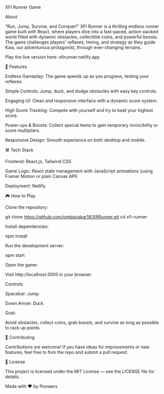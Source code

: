 XFI Runner Game



About

"Run, Jump, Survive, and Conquer!" XFI Runner is a thrilling endless runner game built with React, where players dive into a fast-paced, action-packed world filled with dynamic obstacles, collectible coins, and powerful boosts. The game challenges players' reflexes, timing, and strategy as they guide Kaia, our adventurous protagonist, through ever-changing terrains.

Play the live version here: xfirunner.netlify.app

🚀 Features

Endless Gameplay: The game speeds up as you progress, testing your reflexes.

Simple Controls: Jump, duck, and dodge obstacles with easy key controls.

Engaging UI: Clean and responsive interface with a dynamic score system.

High Score Tracking: Compete with yourself and try to beat your highest score.

Power-ups & Boosts: Collect special items to gain temporary invincibility or score multipliers.

Responsive Design: Smooth experience on both desktop and mobile.

🛠️ Tech Stack

Frontend: React.js, Tailwind CSS

Game Logic: React state management with JavaScript animations (using Framer Motion or plain Canvas API)

Deployment: Netlify

🎮 How to Play

Clone the repository:

git clone https://github.com/ombaviskar18/XfiRunner.git
cd xfi-runner

Install dependencies:

npm install

Run the development server:

npm start

Open the game:

Visit http://localhost:3000 in your browser.

Controls:

Spacebar: Jump

Down Arrow: Duck

Goal:

Avoid obstacles, collect coins, grab boosts, and survive as long as possible to rack up points.



🤝 Contributing

Contributions are welcome! If you have ideas for improvements or new features, feel free to fork the repo and submit a pull request.

📄 License

This project is licensed under the MIT License — see the LICENSE file for details.

Made with ❤️ by Pioneers
